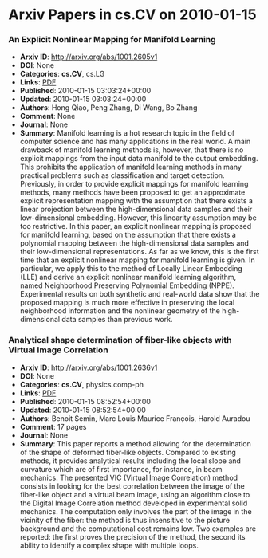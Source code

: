 # Arxiv Papers in cs.CV on 2010-01-15
### An Explicit Nonlinear Mapping for Manifold Learning
- **Arxiv ID**: http://arxiv.org/abs/1001.2605v1
- **DOI**: None
- **Categories**: **cs.CV**, cs.LG
- **Links**: [PDF](http://arxiv.org/pdf/1001.2605v1)
- **Published**: 2010-01-15 03:03:24+00:00
- **Updated**: 2010-01-15 03:03:24+00:00
- **Authors**: Hong Qiao, Peng Zhang, Di Wang, Bo Zhang
- **Comment**: None
- **Journal**: None
- **Summary**: Manifold learning is a hot research topic in the field of computer science and has many applications in the real world. A main drawback of manifold learning methods is, however, that there is no explicit mappings from the input data manifold to the output embedding. This prohibits the application of manifold learning methods in many practical problems such as classification and target detection. Previously, in order to provide explicit mappings for manifold learning methods, many methods have been proposed to get an approximate explicit representation mapping with the assumption that there exists a linear projection between the high-dimensional data samples and their low-dimensional embedding. However, this linearity assumption may be too restrictive. In this paper, an explicit nonlinear mapping is proposed for manifold learning, based on the assumption that there exists a polynomial mapping between the high-dimensional data samples and their low-dimensional representations. As far as we know, this is the first time that an explicit nonlinear mapping for manifold learning is given. In particular, we apply this to the method of Locally Linear Embedding (LLE) and derive an explicit nonlinear manifold learning algorithm, named Neighborhood Preserving Polynomial Embedding (NPPE). Experimental results on both synthetic and real-world data show that the proposed mapping is much more effective in preserving the local neighborhood information and the nonlinear geometry of the high-dimensional data samples than previous work.



### Analytical shape determination of fiber-like objects with Virtual Image Correlation
- **Arxiv ID**: http://arxiv.org/abs/1001.2636v1
- **DOI**: None
- **Categories**: **cs.CV**, physics.comp-ph
- **Links**: [PDF](http://arxiv.org/pdf/1001.2636v1)
- **Published**: 2010-01-15 08:52:54+00:00
- **Updated**: 2010-01-15 08:52:54+00:00
- **Authors**: Benoit Semin, Marc Louis Maurice François, Harold Auradou
- **Comment**: 17 pages
- **Journal**: None
- **Summary**: This paper reports a method allowing for the determination of the shape of deformed fiber-like objects. Compared to existing methods, it provides analytical results including the local slope and curvature which are of first importance, for instance, in beam mechanics. The presented VIC (Virtual Image Correlation) method consists in looking for the best correlation between the image of the fiber-like object and a virtual beam image, using an algorithm close to the Digital Image Correlation method developed in experimental solid mechanics. The computation only involves the part of the image in the vicinity of the fiber: the method is thus insensitive to the picture background and the computational cost remains low. Two examples are reported: the first proves the precision of the method, the second its ability to identify a complex shape with multiple loops.



